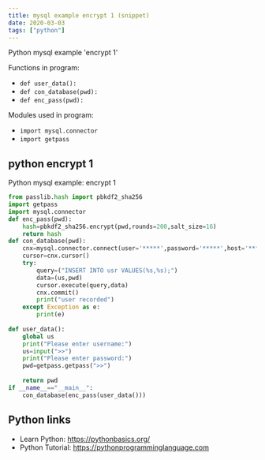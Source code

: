 ```yaml
---
title: mysql example encrypt 1 (snippet)
date: 2020-03-03
tags: ["python"]
---
```

Python mysql example 'encrypt 1'

Functions in program: 
* `def user_data():`
* `def con_database(pwd):`
* `def enc_pass(pwd):`

Modules used in program: 
* `import mysql.connector`
* `import getpass`

## python encrypt 1

Python mysql example: encrypt 1

```python
from passlib.hash import pbkdf2_sha256
import getpass
import mysql.connector
def enc_pass(pwd):
    hash=pbkdf2_sha256.encrypt(pwd,rounds=200,salt_size=16)
    return hash
def con_database(pwd):
    cnx=mysql.connector.connect(user='*****',password='*****',host='*******',database='******')
    cursor=cnx.cursor() 
    try:
        query=("INSERT INTO usr VALUES(%s,%s);")
        data=(us,pwd)
        cursor.execute(query,data)
        cnx.commit()
        print("user recorded")
    except Exception as e:
        print(e)
        
def user_data():
    global us
    print("Please enter username:")
    us=input(">>")
    print("Please enter password:")
    pwd=getpass.getpass(">>")
    
    return pwd
if __name__=="__main__":
    con_database(enc_pass(user_data()))


```

## Python links

- Learn Python: https://pythonbasics.org/
- Python Tutorial: https://pythonprogramminglanguage.com
